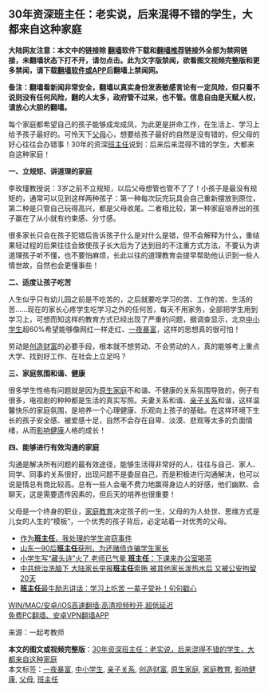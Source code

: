  <h2>30年资深班主任：老实说，后来混得不错的学生，大都来自这种家庭</h2> <p class="notice"><b>大陆网友注意：本文中的链接除 <a href="https://github.com/bannedbook/fanqiang" >翻墙</a>软件下载和<a href="https://github.com/killgcd/justmysocks/blob/master/README.md">翻墙推荐</a>链接外全部为禁网链接，未翻墙状态下打不开，请勿点击。此为文字版禁闻，欲看图文视频完整版和更多禁闻，请下载<a href="https://github.com/bannedbook/fanqiang">翻墙软件或APP</a>后翻墙上禁闻网。</p><p>备注：翻墙看新闻非常安全，翻墙以真实身份发表敏感言论有一定风险，但只看不说则没有任何风险，翻的人太多，政府管不过来，也不管。信息自由是天赋人权，请放心大胆的翻墙。</b></p>  <div class="entry"> <p>每个家庭都希望自己的孩子能够成龙成凤，为此更是拼命工作，在生活上、学习上给予孩子最好的。可怜天下<a href="https://www.bannedbook.org/bnews/tag/%e7%88%b6%e6%af%8d/" class="st_tag internal_tag" rel="tag" title="标签 父母 下的日志">父母</a>心，想要给孩子最好的自然是没有错的，但父母的好心往往会办错事！30年的资深<a href="https://www.bannedbook.org/bnews/tag/%E7%8F%AD%E4%B8%BB%E4%BB%BB/" class="st_tag internal_tag" rel="tag" title="标签 班主任 下的日志">班主任</a>说到：后来后来混得不错的学生，大都来自这种家庭！</p> <p><strong>一、立规矩、讲道理的家庭</strong></p> <p>李玫瑾教授说：3岁之前不立规矩，以后父母想管也管不了了！小孩子是最没有规矩的，通常可以见到这样两种孩子：第一种每次玩完玩具会自己重新摆放到原位，第二种是只管自己玩得高兴，都是父母收尾。二者相比较，第一种家庭培养出的孩子赢在了从小就有约束感、分寸感。</p>  <p>很多家长只会在孩子犯错后告诉孩子什么是对什么是错，但不会解释为什么，重结果轻过程的后果往往会致使孩子长大后为了达到目的不注重方式方法，不要认为讲道理孩子听不懂，也不要怕麻烦，长此以往的道理教育会提早帮助他认识到一些人情世故，自然也会更懂事些！</p> <p><strong>二、适度让孩子吃苦</strong></p> <p>人生似乎只有幼儿园之前是不吃苦的，之后就要吃学习的苦、工作的苦、生活的苦&#8230;&#8230;现在的家长心疼学生吃学习之外的任何苦，每天不用家务，全部把学生用到学习上，可想而知这样的教育方式已经出现了严重的问题，据调查显示，北京<a href="https://www.bannedbook.org/bnews/tag/%E4%B8%AD%E5%B0%8F%E5%AD%A6%E7%94%9F/" class="st_tag internal_tag" rel="tag" title="标签 中小学生 下的日志">中小学生</a>超60%希望能够像网红一样走红、<a href="https://www.bannedbook.org/bnews/tag/%E4%B8%80%E5%A4%9C%E6%9A%B4%E5%AF%8C/" class="st_tag internal_tag" rel="tag" title="标签 一夜暴富 下的日志">一夜暴富</a>，这样的思想真的很可怕！</p>  <p>劳动是<a href="https://www.bannedbook.org/bnews/tag/%E5%88%9B%E9%80%A0%E8%B4%A2%E5%AF%8C/" class="st_tag internal_tag" rel="tag" title="标签 创造财富 下的日志">创造财富</a>的必要手段，根本就不想劳动、不会劳动的人，真的能够考上重点大学、找到好工作、在社会上立足吗？</p> <p><strong>三、家庭氛围和谐、健康</strong></p> <p>很多学生性格有问题就是因为<a href="https://www.bannedbook.org/bnews/tag/%E5%8E%9F%E7%94%9F%E5%AE%B6%E5%BA%AD/" class="st_tag internal_tag" rel="tag" title="标签 原生家庭 下的日志">原生家庭</a>不和谐、不健康的关系氛围导致的，例子有很多，电视剧的种种都是生活的真实写照。夫妻关系和谐、<a href="https://www.bannedbook.org/bnews/tag/%E4%BA%B2%E5%AD%90%E5%85%B3%E7%B3%BB/" class="st_tag internal_tag" rel="tag" title="标签 亲子关系 下的日志">亲子关系</a>和谐，这样温馨快乐的家庭氛围，是培养一个心理健康、乐观向上孩子的基础。在这样环境下生长的孩子安全感、被爱感十足，自然不会存在自卑、淡漠、悲观等太多的负面情绪，从而<a href="https://www.bannedbook.org/bnews/tag/%E5%BD%B1%E5%93%8D%E5%81%A5%E5%BA%B7/" class="st_tag internal_tag" rel="tag" title="标签 影响健康 下的日志">影响健康</a>人格的成长！</p>  <p><strong>四、能够进行有效沟通的家庭</strong></p> <p>沟通是解决所有问题的最有效途径，能够生活得非常好的人，往往与自己、家人、同学、同事的关系很好，出现问题不是委屈自己，而是积极进行沟通解决，也可以说是情总有商比较高。总有一些人会毫不费力地赢得身边人的好感，他们幽默、会聊天，这是需要遗传因素的，但后天的培养也很重要！</p> <p>父母是一个终身的职业，<a href="https://www.bannedbook.org/bnews/tag/%e5%ae%b6%e5%ba%ad%e6%95%99%e8%82%b2/" class="st_tag internal_tag" rel="tag" title="标签 家庭教育 下的日志">家庭教育</a>决定孩子的一生，父母的为人处世、思维方式是儿女的人生的“模板”，一个优秀的孩子背后，必定站着一对优秀的父母。</p>  <ul class='op-related-articles' title='相关阅读'> <li><a href='https://www.bannedbook.org/bnews/ssgc/20210510/1543609.html' target='_blank'>作为<b>班主任</b>，我处理的学生盗窃事件</a></li> <li><a href='https://www.bannedbook.org/bnews/baitai/20201215/1448049.html' target='_blank'>山东一90后<b>班主任</b>获刑，为还赌债诈骗学生家长</a></li> <li><a href='https://www.bannedbook.org/bnews/funmedia/20201210/1445195.html' target='_blank'>小学生写“藏头诗”火了 老师已气晕 <b>班主任</b>：下课来办公室喝茶</a></li> <li><a href='https://www.bannedbook.org/bnews/cbnews/20201129/1439099.html' target='_blank'>中共统治洗脑下 大陆家长举报<b>班主任</b>索贿 被其他家长泼热水后 又被公安拘留20天</a></li> <li><a href='https://www.bannedbook.org/bnews/lifebaike/20201125/1436640.html' target='_blank'><b>班主任</b>最牛励志讲话：学习上吃苦 一辈子受补！句句戳心</a></li> </ul> <p class="texttj"> <a href="https://github.com/bannedbook/fanqiang/wiki/V2ray%E6%9C%BA%E5%9C%BA" target="_blank">WIN/MAC/安卓/iOS高速翻墙:高清视频秒开,超低延迟</a><br/> <a href="https://github.com/bannedbook/fanqiang/wiki/%E7%A6%81%E9%97%BB%E7%BD%91%E5%AE%89%E5%8D%93%E7%BF%BB%E5%A2%99%E6%96%B0%E9%97%BBAPP" target="_blank">免费PC翻墙、安卓VPN翻墙APP</a></p><p> 来源：一起考教师 </p><a name='sharetosocial'></a>       <div><b>本文的图文或视频完整版</b>：<a href='https://www.bannedbook.org/bnews/lifebaike/20210603/1559034.html'>30年资深班主任：老实说，后来混得不错的学生，大都来自这种家庭</a></div>  </div><!--END ENTRY--> <div class="postfooter"> <div>本文标签：<a href="https://www.bannedbook.org/bnews/tag/%E4%B8%80%E5%A4%9C%E6%9A%B4%E5%AF%8C/" rel="tag">一夜暴富</a>, <a href="https://www.bannedbook.org/bnews/tag/%E4%B8%AD%E5%B0%8F%E5%AD%A6%E7%94%9F/" rel="tag">中小学生</a>, <a href="https://www.bannedbook.org/bnews/tag/%E4%BA%B2%E5%AD%90%E5%85%B3%E7%B3%BB/" rel="tag">亲子关系</a>, <a href="https://www.bannedbook.org/bnews/tag/%E5%88%9B%E9%80%A0%E8%B4%A2%E5%AF%8C/" rel="tag">创造财富</a>, <a href="https://www.bannedbook.org/bnews/tag/%E5%8E%9F%E7%94%9F%E5%AE%B6%E5%BA%AD/" rel="tag">原生家庭</a>, <a href="https://www.bannedbook.org/bnews/tag/%e5%ae%b6%e5%ba%ad%e6%95%99%e8%82%b2/" rel="tag">家庭教育</a>, <a href="https://www.bannedbook.org/bnews/tag/%E5%BD%B1%E5%93%8D%E5%81%A5%E5%BA%B7/" rel="tag">影响健康</a>, <a href="https://www.bannedbook.org/bnews/tag/%e7%88%b6%e6%af%8d/" rel="tag">父母</a>, <a href="https://www.bannedbook.org/bnews/tag/%E7%8F%AD%E4%B8%BB%E4%BB%BB/" rel="tag">班主任</a></div>  </div><!--END POSTFOOTER--> 